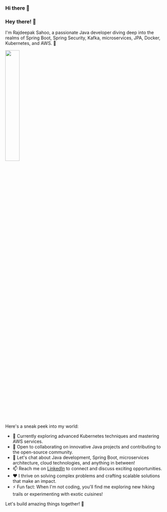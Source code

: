 ### Hi there 👋

<!--
**rajdeepaksahoo/rajdeepaksahoo** is a ✨ _special_ ✨ repository because its `README.md` (this file) appears on your GitHub profile.

Here are some ideas to get you started:

- 🔭 I’m currently working on ...
- 🌱 I’m currently learning ...
- 👯 I’m looking to collaborate on ...
- 🤔 I’m looking for help with ...
- 💬 Ask me about ...
- 📫 How to reach me: ...
- 😄 Pronouns: ...
- ⚡ Fun fact: ...
-->
### Hey there! 👋

I'm Rajdeepak Sahoo, a passionate Java developer diving deep into the realms of Spring Boot, Spring Security, Kafka, microservices, JPA, Docker, Kubernetes, and AWS. 🚀

<div style="display=flex;justify-content=center">
  <img src="https://media.giphy.com/media/v1.Y2lkPTc5MGI3NjExdXNyNmJqbDlvN2c1bXl2eWlwY3JrZXE1aWp2bzc5YjRncmphc2diYyZlcD12MV9pbnRlcm5hbF9naWZfYnlfaWQmY3Q9Zw/HOh1tBgpWqtvC9GMD2/giphy.gif" width=30%>
</div>

Here's a sneak peek into my world:

* 🌱 Currently exploring advanced Kubernetes techniques and mastering AWS services.
* 🤝 Open to collaborating on innovative Java projects and contributing to the open-source community.
* 💬 Let's chat about Java development, Spring Boot, microservices architecture, cloud technologies, and anything in between!
* 📫 Reach me on [LinkedIn](https://www.linkedin.com/in/rajdeepak-sahoo/) to connect and discuss exciting opportunities.
* ❤️ I thrive on solving complex problems and crafting scalable solutions that make an impact.
* ⚡ Fun fact: When I'm not coding, you'll find me exploring new hiking trails or experimenting with exotic cuisines!

Let's build amazing things together! 🌟

